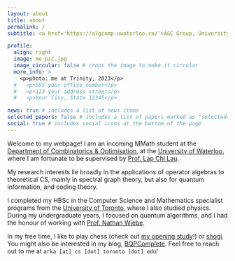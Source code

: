 ```yaml
---
layout: about
title: about
permalink: /
subtitle: <a href='https://algcomp.uwaterloo.ca/'>A&C Group, University of Waterloo</a>.

profile:
  align: right
  image: me_pic.jpg
  image_circular: false # crops the image to make it circular
  more_info: >
    <p>photo: me at Trinity, 2023</p>
  #   <p>555 your office number</p>
  #   <p>123 your address street</p>
  #   <p>Your City, State 12345</p>

news: true # includes a list of news items
selected_papers: false # includes a list of papers marked as "selected={true}"
social: true # includes social icons at the bottom of the page
---
```


Welcome to my webpage! I am an incoming MMath student at the [Department of Combinatorics & Optimisation](https://uwaterloo.ca/combinatorics-and-optimization), at the [University of Waterloo](https://uwaterloo.ca/), where I am fortunate to be supervised by [Prof. Lap Chi Lau](https://cs.uwaterloo.ca/~lapchi/).

My research interests lie broadly in the applications of operator algebras to theoretical CS, mainly in spectral graph theory, but also for quantum information, and coding theory.

I completed my HBSc in the Computer Science and Mathematics specialist programs from the [University of Toronto](https://www.utoronto.ca/), where I also studied physics. During my undergraduate years, I focused on quantum algorithms, and I had the honour of working with [Prof. Nathan Wiebe](https://scholar.google.ca/citations?user=DSgKHOQAAAAJ&hl=en).

In my free time, I like to play chess (check out [my opening study](https://lichess.org/study/EOAymW9A)!) or [shogi](https://lishogi.org/@/makostrwlkr). You might also be interested in my blog, [BQPComplete](/blog/). Feel free to reach out to me at `arka [at] cs [dot] toronto [dot] edu`!
